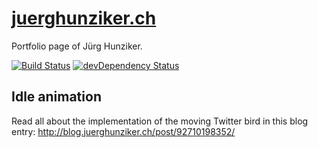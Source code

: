 # [juerghunziker.ch](http://juerghunziker.ch)

Portfolio page of Jürg Hunziker.

[![Build Status](https://travis-ci.org/tschortsch/tschortsch.github.io.svg?branch=develop)](https://travis-ci.org/tschortsch/tschortsch.github.io)
[![devDependency Status](https://david-dm.org/tschortsch/tschortsch.github.io/dev-status.svg)](https://david-dm.org/tschortsch/tschortsch.github.io#info=devDependencies)

## Idle animation
Read all about the implementation of the moving Twitter bird in this blog entry: http://blog.juerghunziker.ch/post/92710198352/